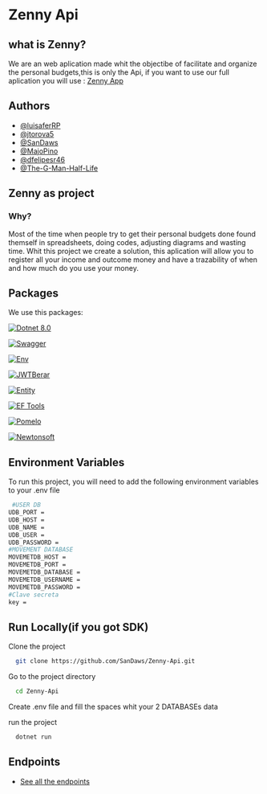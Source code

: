 # Zenny Api

## what is Zenny?
We are an web aplication made whit the objectibe of facilitate and organize the personal budgets,this is only the Api, if you want to use our full aplication you will use : [Zenny App](https://github.com/MajoPino/Zenny-App-Front)



## Authors

- [@luisaferRP](https://www.github.com/luisaferRP)
- [@jtorova5](https://www.github.com/jtorova5)
- [@SanDaws](https://www.github.com/sanDaws)
- [@MajoPino](https://www.github.com/MajoPino)
- [@dfelipesr46](https://www.github.com/dfelipesr46)
- [@The-G-Man-Half-Life](https://www.github.com/The-G-Man-Half-Life)
## Zenny as project
### Why?
Most of the time when people try to get their personal  budgets done found themself in spreadsheets, doing codes, adjusting diagrams and wasting time. Whit this project we create a solution, this aplication will allow you to register all your income and outcome money and have a trazability of when and how much do you use your money.

## Packages

We use this packages:

[![Dotnet 8.0](https://img.shields.io/badge/SDK-Dotnet_8.0-green?logo=.NET)](https://dotnet.microsoft.com/es-es/)

[![Swagger](https://img.shields.io/badge/Packeage-Swagger-green.svg?logo=swagger)](https://www.nuget.org/packages/Swashbuckle.AspNetCore.Swagger)

[![Env](https://img.shields.io/badge/Packeage-DotNetEnv-yellow.svg?logo=.ENV)](https://www.nuget.org/packages/DotNetEnv)

[![JWTBerar](https://img.shields.io/badge/Packeage-JwtBearer-yellow.svg?logo=jsonwebtokens"/)](https://www.nuget.org/packages/Microsoft.AspNetCore.Authentication.JwtBearer/9.0.0-rc.1.24452.1)    

[![Entity](https://img.shields.io/badge/Packeage-EntityFramework-purple.svg)](https://www.nuget.org/packages/Microsoft.EntityFrameworkCore/9.0.0-rc.1.24451.1)

[![EF Tools](https://img.shields.io/badge/Packeage-EntityFramework_Tools-purple.svg)](https://learn.microsoft.com/en-us/ef/core/cli/dotnet)

[![Pomelo](https://img.shields.io/badge/Packeage-Pomelo.EF.Mysql-purple.svg)](https://www.nuget.org/packages/Pomelo.EntityFrameworkCore.MySql/9.0.0-preview.1)

[![Newtonsoft](https://img.shields.io/badge/Packeage-Newtonsoft.Json-blue.svg)](https://www.nuget.org/packages/Newtonsoft.Json/)




## Environment Variables

To run this project, you will need to add the following environment variables to your .env file
```bash
 #USER DB
UDB_PORT = 
UDB_HOST = 
UDB_NAME = 
UDB_USER = 
UDB_PASSWORD = 
#MOVEMENT DATABASE
MOVEMETDB_HOST = 
MOVEMETDB_PORT = 
MOVEMETDB_DATABASE = 
MOVEMETDB_USERNAME = 
MOVEMETDB_PASSWORD = 
#Clave secreta
key = 
```

## Run Locally(if you got SDK)

Clone the project

```bash
  git clone https://github.com/SanDaws/Zenny-Api.git
```

Go to the project directory

```bash
  cd Zenny-Api
```

Create .env file and fill the spaces whit your 2 DATABASEs data

run the project

```bash
  dotnet run
```
## Endpoints

- [See all the endpoints](ENDPOINTS.md)
